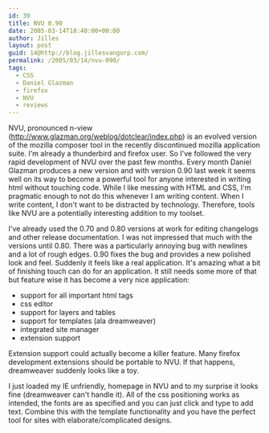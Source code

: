 ```yaml
---
id: 39
title: NVU 0.90
date: 2005-03-14T18:40:00+00:00
author: Jilles
layout: post
guid: 14@http://blog.jillesvangurp.com/
permalink: /2005/03/14/nvu-090/
tags:
  - CSS
  - Daniel Glazman
  - firefox
  - NVU
  - reviews
---
```

 NVU, pronounced n-view (http://www.glazman.org/weblog/dotclear/index.php) is an evolved version of the mozilla composer tool in the recently discontinued mozilla application suite. I'm already a thunderbird and firefox user. So I've followed the very rapid development of NVU over the past few months. Every month Daniel Glazman produces a new version and with version 0.90 last week it seems well on its way to become a powerful tool for anyone interested in writing html without touching code. While I like messing with HTML and CSS, I'm pragmatic enough to not do this whenever I am writing content. When I write content, I don't want to be distracted by technology. Therefore, tools like NVU are a potentially interesting addition to my toolset. 

I've already used the 0.70 and 0.80 versions at work for editing changelogs and other release documentation. I was not impressed that much with the versions until 0.80. There was a particularly annoying bug with newlines and a lot of rough edges. 0.90 fixes the bug and provides a new polished look and feel. Suddenly it feels like a real application. It's amazing what a bit of finishing touch can do for an application. It still needs some more of that but feature wise it has become a very nice application:
- support for all important html tags
- css editor
- support for layers and tables
- support for templates (ala dreamweaver)
- integrated site manager
- extension support

Extension support could actually become a killer feature. Many firefox development extensions should be portable to NVU. If that happens, dreamweaver suddenly looks like a toy. 

I just loaded my IE unfriendly, homepage in NVU and to my surprise it looks fine (dreamweaver can't handle it). All of the css positioning works as intended, the fonts are as specified and you can just click and type to add text. Combine this with the template functionality and you have the perfect tool for sites with elaborate/complicated designs. 